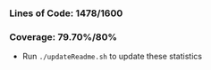 ### Lines of Code: 1478/1600

### Coverage: 79.70%/80%

- Run `./updateReadme.sh` to update these statistics
